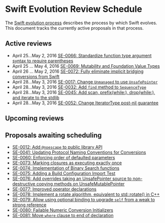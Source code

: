# Swift Evolution Review Schedule

The [Swift evolution process][evolution-process] describes the process
by which Swift evolves. This document tracks the currently active
proposals in that process.

## Active reviews

* April 25...May 2, 2016 [SE-0066: Standardize function type argument syntax to require parentheses](proposals/0066-standardize-function-type-syntax.md)
* April 25 ... May 4, 2016 [SE-0069: Mutability and Foundation Value Types](proposals/0069-swift-mutability-for-foundation.md)
* April 26 ... May 2, 2016 [SE-0072: Fully eliminate implicit bridging conversions from Swift](proposals/0072-eliminate-implicit-bridging-conversions.md)
* April 28...May 3, 2016 [SE-0017: Change `Unmanaged` to use `UnsafePointer`](proposals/0017-convert-unmanaged-to-use-unsafepointer.md)
* April 28...May 3, 2016 [SE-0032: Add `find` method to `SequenceType`](proposals/0032-sequencetype-find.md)
* April 28...May 3, 2016 [SE-0045: Add scan, prefix(while:), drop(while:), and iterate to the stdlib](proposals/0045-scan-takewhile-dropwhile.md)
* April 28...May 3, 2016 [SE-0052: Change IteratorType post-nil guarantee](proposals/0052-iterator-post-nil-guarantee.md)

## Upcoming reviews



## Proposals awaiting scheduling

* [SE-0012: Add `@noescape` to public library API](proposals/0012-add-noescape-to-public-library-api.md)
* [SE-0041: Updating Protocol Naming Conventions for Conversions](proposals/0041-conversion-protocol-conventions.md)
* [SE-0060: Enforcing order of defaulted parameters](proposals/0060-defaulted-parameter-order.md)
* [SE-0073: Marking closures as executing exactly once](proposals/0073-noescape-once.md)
* [SE-0074: Implementation of Binary Search functions](proposals/0074-binary-search.md)
* [SE-0075: Adding a Build Configuration Import Test](proposals/0075-import-test.md)
* [SE-0076: Add overrides taking an UnsafePointer source to non-destructive copying methods on UnsafeMutablePointer](proposals/0076-copying-to-unsafe-mutable-pointer-with-unsafe-pointer-source.md)
* [SE-0077: Improved operator declarations](proposals/0077-operator-precedence.md)
* [SE-0078: Implement a rotate algorithm, equivalent to std::rotate() in C++](proposals/0078-rotate-algorithm.md)
* [SE-0079: Allow using optional binding to upgrade `self` from a weak to strong reference](proposals/0079-upgrade-self-from-weak-to-strong.md)
* [SE-0080: Failable Numeric Conversion Initializers](proposals/0080-failable-numeric-initializers.md)
* [SE-0081: Move `where` clause to end of declaration](proposals/0081-move-where-expression.md)


[evolution-process]: process.md  "The Swift evolution process"

